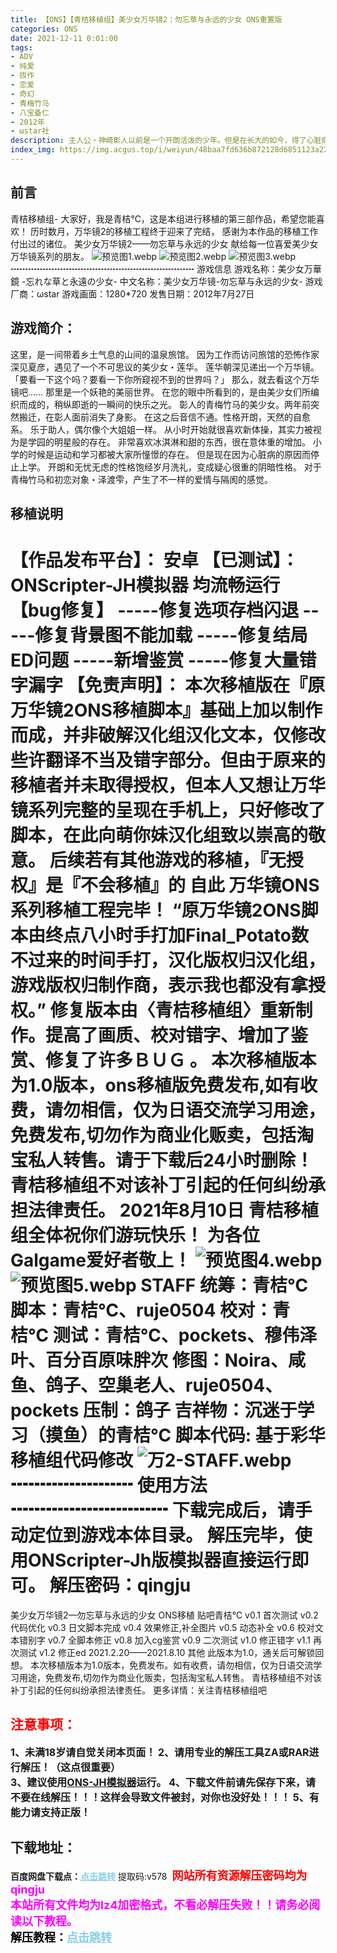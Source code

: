 ```yaml
---
title: 【ONS】【青桔移植组】美少女万华镜2：勿忘草与永远的少女 ONS重置版
categories: ONS
date: 2021-12-11 0:01:00
tags:
- ADV
- 纯爱
- 拔作
- 恋爱
- 奇幻
- 青梅竹马
- 八宝备仁
- 2012年
- ωstar社
description: 主人公・神崎彰人以前是一个开朗活泼的少年。但是在长大的如今，得了心脏病，和以前的朋友疏远，而上学也时常请假休息。而在他心里落下了巨大的阴影的理由，就是他的青梅竹马和初恋对象泽渡雫音信不通。他有一种似乎是她背叛了自己的感觉，在度过着郁郁寡欢的彰人的面前，雫再次出现的时候……故事，开始朝着他们想象不到的方向运转了……。
index_img: https://img.acgus.top/i/weiyun/48baa7fd636b872128d6851123a22d6c17bde1d9074ebcd6aaea4adbff61bc64456aacae26be24702d49a45216e52843.webp
---
```

## 前言
青桔移植组-
大家好，我是青桔℃，这是本组进行移植的第三部作品，希望您能喜欢！
历时数月，万华镜2的移植工程终于迎来了完结，
感谢为本作品的移植工作付出过的诸位。
美少女万华镜2——勿忘草与永远的少女
献给每一位喜爱美少女万华镜系列的朋友。
![预览图1.webp](https://img.acgus.top/i/weiyun/29f9047004f29bd3ac58b01f43b2a3e0e5dfd31f32068b9bb0783e418794e778aaff0d4e24d588c9988bdcba11e963e2.webp)
![预览图2.webp](https://img.acgus.top/i/weiyun/48baa7fd636b872128d6851123a22d6c17bde1d9074ebcd6aaea4adbff61bc64456aacae26be24702d49a45216e52843.webp)
![预览图3.webp](https://img.acgus.top/i/weiyun/da5bd1a921fc52a80902681e73e1a377033d96eb163f56a9d040e5a1522390c064167b963160ab3270241b90524ebf2b.webp)
┅┅┅┅┅┅┅┅┅┅┅┅┅┅┅┅┅┅┅┅┅
游戏信息
游戏名称：美少女万華鏡 -忘れな草と永遠の少女-
中文名称：美少女万华镜-勿忘草与永远的少女-
游戏厂商：ωstar
游戏画面：1280*720
发售日期：2012年7月27日

## 游戏简介：
这里，是一间带着乡土气息的山间的温泉旅馆。
因为工作而访问旅馆的恐怖作家深见夏彦，遇见了一个不可思议的美少女・莲华。
莲华朝深见递出一个万华镜。
「要看一下这个吗？要看一下你所窥视不到的世界吗？」
那么，就去看这个万华镜吧……
那里是一个妖艳的美丽世界。
在您的眼中所看到的，是由美少女们所编织而成的，稍纵即逝的一瞬间的快乐之光。
彰人的青梅竹马的美少女。两年前突然搬迁，在彰人面前消失了身影。
在这之后音信不通。性格开朗，天然的自愈系。
乐于助人，偶尔像个大姐姐一样。
从小时开始就很喜欢新体操，其实力被视为是学园的明星般的存在。
非常喜欢冰淇淋和甜的东西，很在意体重的增加。
小学的时候是运动和学习都被大家所憧憬的存在。
但是现在因为心脏病的原因而停止上学。
开朗和无忧无虑的性格饱经岁月洗礼，变成疑心很重的阴暗性格。
对于青梅竹马和初恋对象・泽渡雫，产生了不一样的爱情与隔阂的感觉。

## 移植说明
【作品发布平台】： 安卓
【已测试】：ONScripter-JH模拟器
均流畅运行
【bug修复】
-----修复选项存档闪退
-----修复背景图不能加载
-----修复结局ED问题
-----新增鉴赏
-----修复大量错字漏字
【免责声明】：
本次移植版在『原万华镜2ONS移植脚本』基础上加以制作而成，并非破解汉化组汉化文本，仅修改些许翻译不当及错字部分。但由于原来的移植者并未取得授权，但本人又想让万华镜系列完整的呈现在手机上，只好修改了脚本，在此向萌你妹汉化组致以崇高的敬意。
后续若有其他游戏的移植，『无授权』是『不会移植』的
自此
万华镜ONS系列移植工程完毕！
“原万华镜2ONS脚本由终点八小时手打加Final_Potato数不过来的时间手打，汉化版权归汉化组，游戏版权归制作商，表示我也都没有拿授权。”
修复版本由〈青桔移植组〉重新制作。提高了画质、校对错字、增加了鉴赏、修复了许多ＢＵＧ 。
本次移植版本为1.0版本，ons移植版免费发布,如有收费，请勿相信，仅为日语交流学习用途，免费发布,切勿作为商业化贩卖，包括淘宝私人转售。请于下载后24小时删除！
青桔移植组不对该补丁引起的任何纠纷承担法律责任。
2021年8月10日
青桔移植组全体祝你们游玩快乐！
为各位Galgame爱好者敬上！
![预览图4.webp](https://img.acgus.top/i/weiyun/c66dd63967e181c628aed460515ef0c97f9867107a6eb187b04f08169f64e24f9f62875b4a438c0f56b986e4fda54b12.webp)
![预览图5.webp](https://img.acgus.top/i/weiyun/95fc3a45bf97f5aa3b9a7a5df2c40f81941bed15e639ed241e441cf6074b851f856a9fcdfa70eeba1a812ef3f959836c.webp)
STAFF
统筹：青桔℃
脚本：青桔℃、ruje0504
校对：青桔℃
测试：青桔℃、pockets、穆伟泽叶、百分百原味胖次
修图：Noira、咸鱼、鸽子、空巢老人、ruje0504、pockets
压制：鸽子
吉祥物：沉迷于学习（摸鱼）的青桔℃
脚本代码: 基于彩华移植组代码修改
![万2-STAFF.webp](https://img.acgus.top/i/weiyun/780cf9c429fe5f593fffe5159b87eb9700c6deac9208276d61895c3190453fa0a3a107211222061934bd79f1d19433d3.webp)
┅┅┅┅┅┅┅ 使用方法 ┅┅┅┅┅┅┅┅┅
下载完成后，请手动定位到游戏本体目录。
解压完毕，使用ONScripter-Jh版模拟器直接运行即可。
解压密码：qingju
================================
美少女万华镜2—勿忘草与永远的少女 ONS移植  贴吧青桔℃
v0.1 首次测试
v0.2 代码优化
v0.3 日文脚本完成
v0.4 效果修正,补全图片
v0.5 动态补全
v0.6 校对文本错别字
v0.7 全脚本修正
v0.8 加入cg鉴赏
v0.9 二次测试
v1.0 修正错字
v1.1 再次测试
v1.2 修正ed
2021.2.20——2021.8.10
其他
此版本为1.0，通关后可解锁回想。
本次移植版本为1.0版本，免费发布。如有收费，请勿相信，仅为日语交流学习用途，免费发布,切勿作为商业化贩卖，包括淘宝私人转售。
青桔移植组不对该补丁引起的任何纠纷承担法律责任。
更多详情：关注青桔移植组吧
<br>




## <font color=#FF0000 >注意事项：</font>
<font size=3><b>1、未满18岁请自觉关闭本页面！
2、请用专业的解压工具ZA或RAR进行解压！（这点很重要）           
3、建议使用[ONS-JH模拟器](https://wwi.lanzoui.com/imwAbsndlch)运行。
4、下载文件前请先保存下来，请不要在线解压！！！这样会导致文件被封，对你也没好处！！！
5、有能力请支持正版！</b></font>


## 下载地址：
<b>百度网盘下载点：</b><a href="https://pan.baidu.com/s/1KgoWrg_9N6el3s-1pvj_Og?pwd=v578" style="color: #87CEEB;"><b>点击跳转</b></a> 提取码:v578
<a style="padding: 0" href="https://post.qingju.org/AD/"><img style="max-width:100%" src="https://img.acgus.top/i/2024/07/478f689b8021d8d499ab43d21acf137a.gif" alt=""></a>
<b><font color=#FF0000 size=4>网站所有资源解压密码均为</b></font><b><font color=#FF00FF size=4>qingju</font><font color=#FF0000 ></font></b><br><b><font color=#FF00FF size=4>本站所有文件均为lz4加密格式，不看必解压失败！！请务必阅读以下教程。</b></font><br><b><font color=#000 size=4>解压教程：</b><a href="https://post.qingju.org/tutorial/000/" style="color: #87CEEB;"><b>点击跳转</b></a>